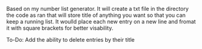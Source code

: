 Based on my number list generator. It will create a txt file in the directory the code as ran that will store title of anything you want so that you can keep a running list.
It woulld place each new entry on a new line and fromat it with square brackets for better visability.

To-Do:
Add the ability to delete entries by their title

